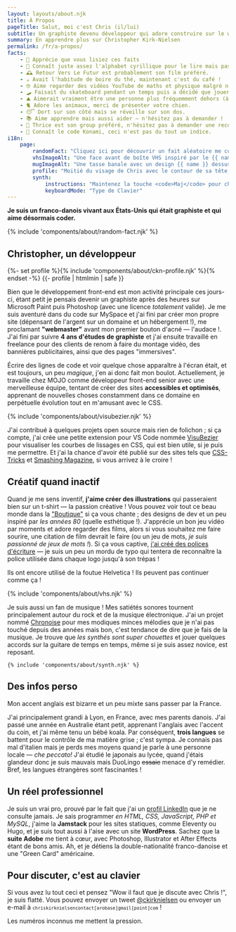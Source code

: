 ```yaml
---
layout: layouts/about.njk
title: À Propos
pageTitle: Salut, moi c'est Chris (il/lui)
subtitle: Un graphiste devenu développeur qui adore construire sur le web.
summary: En apprendre plus sur Christopher Kirk-Nielsen
permalink: /fr/a-propos/
facts:
    - 💜 Apprécie que vous lisiez ces faits
    - 👀 Connaît juste assez l'alphabet cyrillique pour le lire mais pas comprendre.
    - 🕰 Retour Vers Le Futur est probablement son film préféré.
    - ☕️ Avait l'habitude de boire du thé, maintenant c'est du café !
    - 🤓 Aime regarder des vidéos YouTube de maths et physique malgré ne pas tout comprendre.
    - 🛹 Faisait du skateboard pendant un temps puis a décidé que jouer à Tony Hawk était plus sûr.
    - ⛰ Aimerait vraiment être une personne plus fréquemment dehors (à l'aide).
    - 🐈 Adore les animaux, merci de présenter votre chien.
    - 😴 Dort sur son côté mais se réveille sur son dos.
    - 📚 Aime apprendre mais aussi aider — n'hésitez pas à demander !
    - 🎸 Thrice est son group préféré, n'hésitez pas à demander une recommandation !
    - 👾 Connaît le code Konami, ceci n'est pas du tout un indice.
i18n:
    page:
        randomFact: "Cliquez ici pour découvrir un fait aléatoire me concernant"
        vhsImageAlt: "Une face avant de boîte VHS inspiré par le {{ name }}"
        mugImageAlt: "Une tasse banale avec un design {{ name }} dessus"
        profile: "Moitié du visage de Chris avec le contour de sa tête, son nez, ses lunettes, sourcils et barbe dessinés"
        synth:
            instructions: "Maintenez la touche <code>Maj</code> pour changer d'octave"
            keyboardMode: "Type de Clavier"
---
```


**Je suis un <span class="about-country" data-flag="🇫🇷" data-icon="🥖">franco</span>-<span class="about-country" data-flag="🇩🇰" data-icon="🧜‍♀️">danois</span> vivant aux <span class="about-country" data-flag="🇺🇸" data-icon="🏈">États-Unis</span> qui était graphiste et qui aime désormais coder.**

{% include 'components/about/random-fact.njk' %}

## Christopher, un développeur

<div class="about-first">
{%- set profile %}{% include 'components/about/ckn-profile.njk' %}{% endset -%}
{{- profile | htmlmin | safe }}

Bien que le développement front-end est mon activité principale ces jours-ci, étant petit je pensais devenir un graphiste après des heures sur Microsoft Paint puis Photoshop (avec une licence *totalement* valide). Je me suis aventuré dans du code sur MySpace et j'ai fini par créer mon propre site (dépensant de l'argent sur un domaine et un hébergement&nbsp;!), me proclamant **"webmaster"** avant mon premier bouton d'acné — l'audace&nbsp;!. J'ai fini par suivre **4 ans d'études de graphiste** et j'ai ensuite travaillé en freelance pour des clients de renom à faire du montage vidéo, des bannières publicitaires, ainsi que des pages "immersives".

</div>

Écrire des lignes de code et voir quelque chose apparaître à l'écran était, et est toujours, un peu <em class="about-emoji" data-emoji="✨">magique</em>, j'en ai donc fait mon boulot. Actuellement, je travaille chez MOJO comme développeur front-end senior avec une merveilleuse équipe, tentant de créer des sites **accessibles et optimisés**, apprenant de nouvelles choses constamment dans ce domaine en perpétuelle évolution tout en m'amusant avec le CSS.

{% include 'components/about/visubezier.njk' %}

<p data-about="opensource">
J'ai contribué à quelques projets open source mais rien de folichon ; si ça compte, j'ai crée une petite extension pour VS Code nommée <a href="https://marketplace.visualstudio.com/items?itemName=chriskirknielsen.visubezier">VisuBezier</a> pour visualiser les courbes de lissages en CSS, qui est bien utile, si je puis me permettre. Et j'ai la chance d'avoir été publié sur des sites tels que <a href="https://css-tricks.com/author/chriskirknielsen/">CSS-Tricks</a> et <a href="https://www.smashingmagazine.com/author/chriskirknielsen/">Smashing Magazine</a>, si vous arrivez à le croire&nbsp;!</p>
</p>

## Créatif quand inactif

<p data-about="creative">
Quand je me sens inventif, <strong>j'aime créer des illustrations</strong> qui passeraient bien sur un t-shirt — la passion créative&nbsp;! Vous pouvez voir tout ce beau monde dans la <a href="/designs/">"Boutique"</a> si ça vous chante ; des designs de dev et un peu inspiré par <em class="about-emoji" data-emoji="🌴">les années 80</em> (quelle esthétique&nbsp;!). J'apprécie un bon jeu vidéo par moments et adore regarder des films, alors si vous souhaitez me faire sourire, une citation de film devrait le faire (ou un jeu de mots, <em>je suis passionné de jeux de mots&nbsp;!</em>). Si ça vous captive, <a href="/fonts/">j'ai créé des polices d'écriture</a> — je suis un peu un mordu de typo qui tentera de reconnaître la police utilisée dans chaque logo jusqu'à son trépas&nbsp;!
</p>

<p class="about-quotebox">Ils ont encore utilisé de la foutue Helvetica&nbsp;! Ils peuvent pas continuer comme ça&nbsp;!</p>

{% include 'components/about/vhs.njk' %}

Je suis aussi un fan de musique&nbsp;! Mes satiétés sonores tournent principalement autour du rock et de la musique électronique. J'ai un projet nommé [Chronoise](https://chronoise.com) pour mes modiques minces mélodies que je n'ai pas touché depuis des années mais bon, c'est tendance de dire que je fais de la musique. Je trouve que *les synthés sont super chouettes* et jouer quelques accords sur la guitare de temps en temps, même si je suis assez novice, est reposant.

    {% include 'components/about/synth.njk' %}

## Des infos perso

<p class="about-quotebox" data-about="personal">Mon accent anglais est bizarre et un peu mixte sans passer par la France.</p>

<p>
J'ai principalement grandi à Lyon, en France, avec mes parents danois. J'ai passé une année en Australie étant petit, apprenant l'anglais avec l'accent du coin, et j'ai même tenu un bébé koala. Par conséquent, <strong>trois langues</strong> se battent pour le contrôle de ma matière grise ; c'est sympa. Je connais pas mal d'italien mais je perds mes moyens quand je parle à une personne locale — <em lang="it" class="about-emoji" data-emoji="🤌">che peccato!</em> J'ai étudié le japonais au lycée, quand j'étais glandeur donc je suis mauvais mais DuoLingo <del>essaie</del> menace d'y remédier. Bref, les langues étrangères sont fascinantes&nbsp;!
</p>

## Un réel professionnel

Je suis un vrai pro, prouvé par le fait que j'ai un [profil LinkedIn](https://www.linkedin.com/in/chriskirknielsen/) que je ne consulte jamais. Je sais programmer *en HTML, CSS, JavaScript, PHP et MySQL*, j'aime la **Jamstack** pour les sites statiques, comme Eleventy ou Hugo, et je suis tout aussi à l'aise avec un site **WordPress**. Sachez que la **suite Adobe** me tient à cœur, avec Photoshop, Illustrator et After Effects étant de bons amis. Ah, et je détiens la double-nationalité franco-danoise et une "Green Card" américaine.

## Pour discuter, c'est au clavier

<p data-about="contact">
Si vous avez lu tout ceci et pensez "Wow il faut que je discute avec Chris&nbsp;!", je suis flatté. Vous pouvez envoyer un tweet <a href="https://twitter.com/ckirknielsen">@ckirknielsen</a> ou envoyer un e-mail à <code><code>chriskirknielsen<wbr><span class="visually-hidden" aria-hidden="true" style="user-select:none;">contact</span>[arobase]gmail<wbr>[point]com</code></code> !
</p>

<p class="about-quotebox">Les numéros inconnus me mettent la pression.</p>